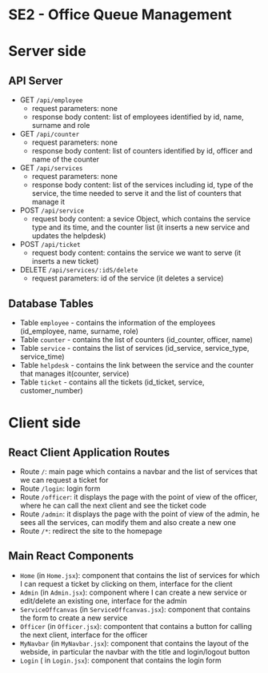 # SE2 - Office Queue Management
# Server side

## API Server

- GET `/api/employee`
  - request parameters: none
  - response body content: list of employees identified by id, name, surname and role 
- GET `/api/counter`
  - request parameters: none
  - response body content: list of counters identified by id, officer and name of the counter 
- GET `/api/services`
  - request parameters: none
  - response body content: list of the services including id, type of the service, the time needed to serve it and the list of counters that manage it
- POST `/api/service`
  - request body content: a sevice Object, which contains the service type and its time, and the counter list
  (it inserts a new service and updates the helpdesk)
- POST `/api/ticket`
  - request body content: contains the service we want to serve 
  (it inserts a new ticket)
- DELETE `/api/services/:idS/delete`
  - request parameters: id of the service
  (it deletes a service)


## Database Tables

- Table `employee` - contains the information of the employees (id_employee, name, surname, role)
- Table `counter` - contains the list of counters  (id_counter, officer, name)
- Table `service` - contains the list of services (id_service, service_type, service_time)
- Table `helpdesk` - contains the link between the service and the counter that manages it(counter, service)
- Table `ticket` - contains all the tickets  (id_ticket, service, customer_number)


# Client side

## React Client Application Routes

- Route `/`: main page which contains a navbar and the list of services that we can request a ticket for
- Route `/login`: login form 
- Route `/officer`: it displays the page with the point of view of the officer, where he can call the next client and see the ticket code
- Route `/admin`: it displays the page with the point of view of the admin, he sees all the services, can modify them and also create a new one
- Route `/*`: redirect the site to the homepage


## Main React Components

- `Home` (in `Home.jsx`): component that contains the list of services for which I can request a ticket by clicking on them, interface for the client
- `Admin` (in `Admin.jsx`): component where I can create a new service or edit/delete an existing one, interface for the admin
- `ServiceOffcanvas` (in `ServiceOffcanvas.jsx`): component that contains the form to create a new service
- `Officer` (in `Officer.jsx`): compontent that contains a button for calling the next client, interface for the officer
- `MyNavbar` (in `MyNavbar.jsx`): component that contains the layout of the webside, in particular the navbar with the title and login/logout button
- `Login` ( in `Login.jsx`): component that contains the login form

